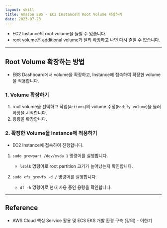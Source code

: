 ```yaml
---
layout: skill
title: Amazon EBS - EC2 Instance의 Root Volume 확장하기
date: 2023-07-23
---
```



- EC2 Instance의 root volume을 늘릴 수 있습니다.
- root volume은 additional volume과 달리 확장하고 나면 다시 줄일 수 없습니다.


---


## Root Volume 확장하는 방법

- EBS Dashboard에서 volume을 확장하고, Instance에 접속하여 확장한 volume을 적용합니다.


### 1. Volume 확장하기

1. root volume을 선택하고 작업(`Actions`)의 volume 수정(`Modify volume`)을 눌러 확장을 시작합니다.
2. 용량을 확장합니다.


### 2. 확장한 Volume을 Instance에 적용하기

- EC2 Instance에 접속하여 진행합니다.

1. `sudo growpart /dev/xvda 1` 명령어를 실행합니다.
    - `lsblk` 명령어로 root partition 크기가 늘어났는지 확인합니다.

3. `sudo xfs_growfs -d /` 명령어를 실행합니다.
    - `df -h` 명령어로 현재 사용 중인 용량을 확인합니다.


---


## Reference

- AWS Cloud 핵심 Service 활용 및 ECS EKS 개발 환경 구축 (강의) - 이한기
